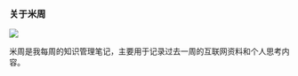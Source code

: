 ### 关于米周

![](https://i.loli.net/2019/05/23/5ce6a1b9a7a3240989.png)

米周是我每周的知识管理笔记，主要用于记录过去一周的互联网资料和个人思考内容。